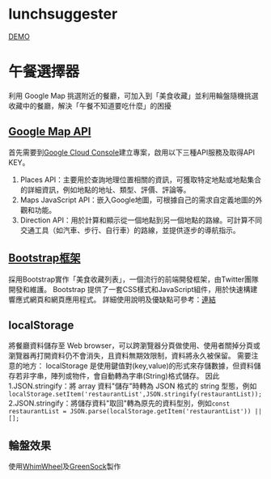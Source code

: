 ﻿# lunchsuggester
[DEMO](https://chihtsunglu.github.io/lunchsuggester/?fbclid=IwAR1YrxvWWs-FNPZfwGPz47duew_WGwSwur3gU_53QPOQpLXlGfvhVhOld1w)
# 午餐選擇器
利用 Google Map 挑選附近的餐廳，可加入到「美食收藏」並利用輪盤隨機挑選收藏中的餐廳，解決「午餐不知道要吃什麼」的困擾

## **[Google Map API](https://developers.google.com/maps/documentation/javascript/load-maps-js-api)**
首先需要到[Google Cloud Console](https://console.cloud.google.com/)建立專案，啟用以下三種API服務及取得API KEY。
1. Places API：主要用於查詢地理位置相關的資訊，可獲取特定地點或地點集合的詳細資訊，例如地點的地址、類型、評價、評論等。
2. Maps JavaScript API：嵌入Google地圖，可根據自己的需求自定義地圖的外觀和功能。
3. Direction API：用於計算和顯示從一個地點到另一個地點的路線。可計算不同交通工具（如汽車、步行、自行車）的路線，並提供逐步的導航指示。

## **[Bootstrap框架](https://getbootstrap.com/)**
採用Bootstrap實作「美食收藏列表」，一個流行的前端開發框架，由Twitter團隊開發和維護。
Bootstrap 提供了一套CSS樣式和JavaScript組件，用於快速構建響應式網頁和網頁應用程式。
詳細使用說明及優缺點可參考：[連結](https://justnote.coderbridge.io/2022/03/06/bootstrap/)

## **localStorage**
將餐廳資料儲存至 Web browser，可以跨瀏覽器分頁做使用、使用者關掉分頁或瀏覽器再打開資料仍不會消失，且資料無期效限制，資料將永久被保留。
需要注意的地方：
localStorage 是使用鍵值對(key,value)的形式來存儲數據，但資料儲存若非字串，陣列或物件，會自動轉為字串(String)格式儲存。
因此
1.JSON.stringify：將 array 資料"儲存"時轉為 JSON 格式的 string 型態，例如`localStorage.setItem('restaurantList',JSON.stringify(restaurantList));`
2.JSON.stringify：將儲存資料"取回"轉為原先的資料型別，例如`const restaurantList = JSON.parse(localStorage.getItem('restaurantList')) || [];`

## **輪盤效果**
使用[WhimWheel](http://dougtesting.net/winwheel/docs)及[GreenSock](https://greensock.com/get-started/)製作
